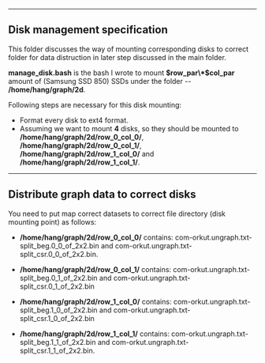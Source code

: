 ------
Disk management specification
--------
This folder discusses the way of mounting corresponding disks to correct folder for data distruction in later step discussed in the main folder.

**manage_disk.bash** is the bash I wrote to mount **$row_par\*$col_par** amount of (Samsung SSD 850) SSDs under the folder -- **/home/hang/graph/2d**. 

Following steps are necessary for this disk mounting:
- Format every disk to ext4 format.
- Assuming we want to mount **4** disks, so they should be mounted to **/home/hang/graph/2d/row_0_col_0/**, **/home/hang/graph/2d/row_0_col_1/**, **/home/hang/graph/2d/row_1_col_0/** and **/home/hang/graph/2d/row_1_col_1/**. 


----
Distribute graph data to correct disks
-----
You need to put map correct datasets to correct file directory (disk mounting point) as follows:
- **/home/hang/graph/2d/row_0_col_0/** contains: com-orkut.ungraph.txt-split_beg.0_0_of_2x2.bin and com-orkut.ungraph.txt-split_csr.0_0_of_2x2.bin.

- **/home/hang/graph/2d/row_0_col_1/** contains: com-orkut.ungraph.txt-split_beg.0_1_of_2x2.bin and com-orkut.ungraph.txt-split_csr.0_1_of_2x2.bin

- **/home/hang/graph/2d/row_1_col_0/** contains: com-orkut.ungraph.txt-split_beg.1_0_of_2x2.bin and com-orkut.ungraph.txt-split_csr.1_0_of_2x2.bin

- **/home/hang/graph/2d/row_1_col_1/** contains: com-orkut.ungraph.txt-split_beg.1_1_of_2x2.bin and com-orkut.ungraph.txt-split_csr.1_1_of_2x2.bin.
